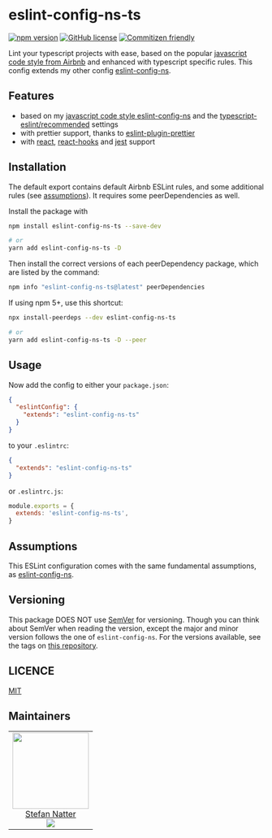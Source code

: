 # eslint-config-ns-ts

[![npm version](https://badge.fury.io/js/eslint-config-ns-ts.svg)](https://badge.fury.io/js/eslint-config-ns-ts)
[![GitHub license](https://img.shields.io/github/license/natterstefan/eslint-config-ns-ts.svg)](https://github.com/natterstefan/eslint-config-ns-ts/blob/master/LICENCE)
[![Commitizen friendly](https://img.shields.io/badge/commitizen-friendly-brightgreen.svg)](http://commitizen.github.io/cz-cli/)

Lint your typescript projects with ease, based on the popular [javascript
code style from Airbnb](https://www.npmjs.com/package/eslint-config-airbnb) and
enhanced with typescript specific rules. This config extends my other config
[eslint-config-ns][1].

## Features

- based on my [javascript code style eslint-config-ns][1]
  and the [typescript-eslint/recommended](https://github.com/typescript-eslint/typescript-eslint/blob/master/packages/eslint-plugin/src/configs/recommended.json)
  settings
- with prettier support, thanks to [eslint-plugin-prettier](prettier.io/docs/en/eslint.html#use-eslint-to-run-prettier)
- with [react](https://reactjs.org/), [react-hooks](https://reactjs.org/docs/hooks-intro.html)
  and [jest](https://jestjs.io/) support

## Installation

The default export contains default Airbnb ESLint rules, and some additional
rules (see [assumptions](#assumptions)). It requires some peerDependencies as
well.

Install the package with

```sh
npm install eslint-config-ns-ts --save-dev

# or
yarn add eslint-config-ns-ts -D
```

Then install the correct versions of each peerDependency package, which are
listed by the command:

```sh
npm info "eslint-config-ns-ts@latest" peerDependencies
```

If using npm 5+, use this shortcut:

```sh
npx install-peerdeps --dev eslint-config-ns-ts

# or
yarn add eslint-config-ns-ts -D --peer
```

## Usage

Now add the config to either your `package.json`:

```json
{
  "eslintConfig": {
    "extends": "eslint-config-ns-ts"
  }
}
```

to your `.eslintrc`:

```json
{
  "extends": "eslint-config-ns-ts"
}
```

or `.eslintrc.js`:

```js
module.exports = {
  extends: 'eslint-config-ns-ts',
}
```

## Assumptions

This ESLint configuration comes with the same fundamental assumptions, as
[eslint-config-ns](https://github.com/natterstefan/eslint-config-ns#assumptions).

## Versioning

This package DOES NOT use [SemVer](https://semver.org/) for versioning. Though
you can think about SemVer when reading the version, except the major and minor
version follows the one of `eslint-config-ns`. For the versions available, see
the tags on [this repository](https://github.com/natterstefan/eslint-config-ns/releases).

## LICENCE

[MIT](LICENCE)

## Maintainers

<!-- prettier-ignore-start -->
<!-- markdownlint-disable -->
<table>
  <tbody>
    <tr>
      <td align="center">
        <a href="https://github.com/natterstefan">
          <img width="150" height="150" src="https://github.com/natterstefan.png?v=3&s=150">
          </br>
          Stefan Natter
        </a>
        <div>
          <a href="https://twitter.com/natterstefan">
            <img src="https://img.shields.io/twitter/follow/natterstefan.svg?style=social&label=Follow" />
          </a>
        </div>
      </td>
    </tr>
  <tbody>
</table>
<!-- markdownlint-enable -->
<!-- prettier-ignore-end -->

[1]: https://github.com/natterstefan/eslint-config-ns
